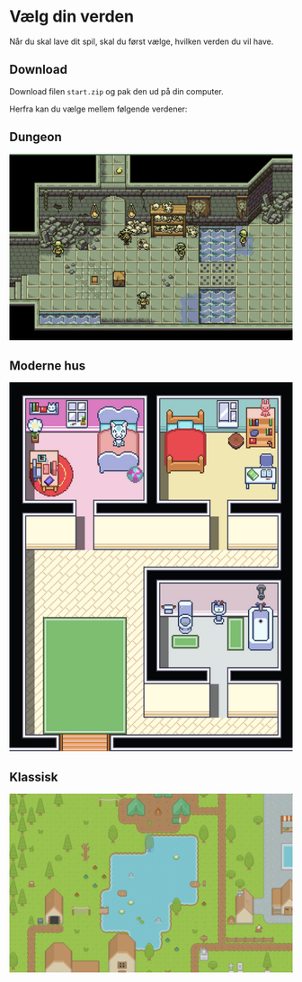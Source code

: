 # Vælg din verden

Når du skal lave dit spil, skal du først vælge, hvilken verden du vil have.

## Download

Download filen `start.zip` og pak den ud på din computer.

Herfra kan du vælge mellem følgende verdener:

## Dungeon

![dungeon](./images/dungeons.png)

## Moderne hus

![modern](./images/modern.png)

## Klassisk

![classic](./images/classic.png)